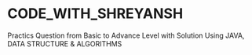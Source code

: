 # CODE_WITH_SHREYANSH
Practics Question from Basic to Advance Level with Solution Using JAVA, DATA STRUCTURE & ALGORITHMS 
